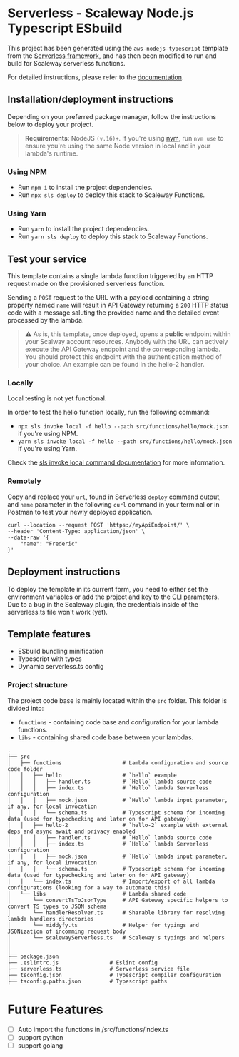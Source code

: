 # Serverless - Scaleway Node.js Typescript ESbuild

This project has been generated using the `aws-nodejs-typescript` template from the [Serverless framework](https://www.serverless.com/), and has then been modified to run and build for Scaleway serverless functions.

For detailed instructions, please refer to the [documentation](https://www.scaleway.com/en/docs/faq/serverless-functions/).

## Installation/deployment instructions

Depending on your preferred package manager, follow the instructions below to deploy your project.

> **Requirements**: NodeJS `(v.16)+`. If you're using [nvm](https://github.com/nvm-sh/nvm), run `nvm use` to ensure you're using the same Node version in local and in your lambda's runtime.

### Using NPM

- Run `npm i` to install the project dependencies.
- Run `npx sls deploy` to deploy this stack to Scaleway Functions.

### Using Yarn

- Run `yarn` to install the project dependencies.
- Run `yarn sls deploy` to deploy this stack to Scaleway Functions.

## Test your service

This template contains a single lambda function triggered by an HTTP request made on the provisioned serverless function.

Sending a `POST` request to the URL with a payload containing a string property named `name` will result in API Gateway returning a `200` HTTP status code with a message saluting the provided name and the detailed event processed by the lambda.

> :warning: As is, this template, once deployed, opens a **public** endpoint within your Scalway account resources. Anybody with the URL can actively execute the API Gateway endpoint and the corresponding lambda. You should protect this endpoint with the authentication method of your choice. An example can be found in the hello-2 handler.

### Locally

Local testing is not yet functional.

In order to test the hello function locally, run the following command:

- `npx sls invoke local -f hello --path src/functions/hello/mock.json` if you're using NPM.
- `yarn sls invoke local -f hello --path src/functions/hello/mock.json` if you're using Yarn.

Check the [sls invoke local command documentation](https://www.serverless.com/framework/docs/providers/aws/cli-reference/invoke-local/) for more information.

### Remotely

Copy and replace your `url`, found in Serverless `deploy` command output, and `name` parameter in the following `curl` command in your terminal or in Postman to test your newly deployed application.

```
curl --location --request POST 'https://myApiEndpoint/' \
--header 'Content-Type: application/json' \
--data-raw '{
    "name": "Frederic"
}'
```

## Deployment instructions

To deploy the template in its current form, you need to either set the environment variables or add the project and key to the CLI parameters. Due to a bug in the Scaleway plugin, the credentials inside of the serverless.ts file won't work (yet).

## Template features

- ESbuild bundling minification
- Typescript with types
- Dynamic serverless.ts config

### Project structure

The project code base is mainly located within the `src` folder. This folder is divided into:

- `functions` - containing code base and configuration for your lambda functions.
- `libs` - containing shared code base between your lambdas.

```
.
├── src
│   ├── functions                   # Lambda configuration and source code folder
│   │   ├── hello                   # `hello` example
│   │   │   ├── handler.ts          # `Hello` lambda source code
│   │   │   ├── index.ts            # `Hello` lambda Serverless configuration
│   │   │   ├── mock.json           # `Hello` lambda input parameter, if any, for local invocation
│   │   │   └── schema.ts           # Typescript schema for incoming data (used for typechecking and later on for API gateway)
│   │   ├── hello-2                 # `hello-2` example with external deps and async await and privacy enabled
│   │   │   ├── handler.ts          # `Hello` lambda source code
│   │   │   ├── index.ts            # `Hello` lambda Serverless configuration
│   │   │   ├── mock.json           # `Hello` lambda input parameter, if any, for local invocation
│   │   │   └── schema.ts           # Typescript schema for incoming data (used for typechecking and later on for API gateway)
│   │   └── index.ts                # Import/export of all lambda configurations (looking for a way to automate this)
│   └── libs                        # Lambda shared code
│       └── convertTsToJsonType     # API Gateway specific helpers to convert TS types to JSON schema
│       └── handlerResolver.ts      # Sharable library for resolving lambda handlers directories
│       └── middyfy.ts              # Helper for typings and JSONization of incomming request body
│       └── scalewayServerless.ts   # Scaleway's typings and helpers
│
│
├── package.json
├── .eslintrc.js                # Eslint config
├── serverless.ts               # Serverless service file
├── tsconfig.json               # Typescript compiler configuration
├── tsconfig.paths.json         # Typescript paths
```

# Future Features

- [ ] Auto import the functions in /src/functions/index.ts
- [ ] support python
- [ ] support golang
